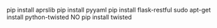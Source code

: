
pip install aprslib
pip install pyyaml
pip install flask-restful
sudo apt-get install python-twisted
NO pip install twisted

